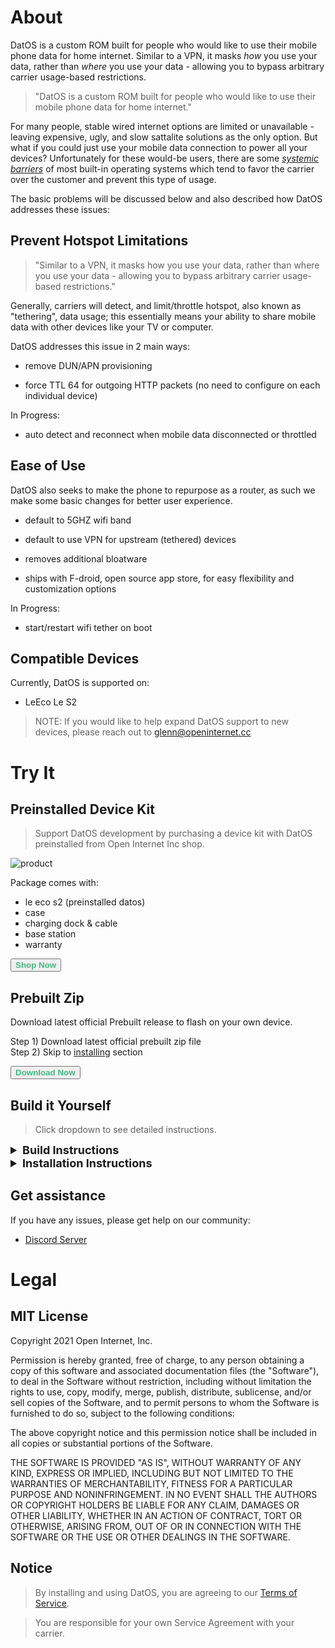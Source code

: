 # About

DatOS is a custom ROM built for people who would like to use their mobile phone data for home internet. Similar to a VPN, it masks _how_ you use your data, rather than _where_ you use your data - allowing you to bypass arbitrary carrier usage-based restrictions.


> "DatOS is a custom ROM built for people who would like to use their mobile phone data for home internet."

For many people, stable wired internet options are limited or unavailable - leaving expensive, ugly, and slow sattalite solutions as the only option. But what if you could just use your mobile data connection to power all your devices? Unfortunately for these would-be users, there are some [_systemic barriers_](https://danielpocock.com/android-betrays-tethering-data/) of most built-in operating systems which tend to favor the carrier over the customer and prevent this type of usage. 

The basic problems will be discussed below and also described how DatOS addresses these issues:

## Prevent Hotspot Limitations

> "Similar to a VPN, it masks how you use your data, rather than where you use your data - allowing you to bypass arbitrary carrier usage-based restrictions."

Generally, carriers will detect, and limit/throttle hotspot, also known as "tethering", data usage; this essentially means your ability to share mobile data with other devices like your TV or computer. 

DatOS addresses this issue in 2 main ways:

- remove DUN/APN provisioning

- force TTL 64 for outgoing HTTP packets (no need to configure on each individual device)

In Progress:

- auto detect and reconnect when mobile data disconnected or throttled 

## Ease of Use

DatOS also seeks to make the phone to repurpose as a router, as such we make some basic changes for better user experience.

- default to 5GHZ wifi band

- default to use VPN for upstream (tethered) devices

- removes additional bloatware

- ships with F-droid, open source app store, for easy flexibility and customization options

In Progress:

- start/restart wifi tether on boot

## Compatible Devices

Currently, DatOS is supported on:

- LeEco Le S2 

> NOTE: If you would like to help expand DatOS support to new devices, please reach out to glenn@openinternet.cc

# Try It

## Preinstalled Device Kit

> Support DatOS development by purchasing a device kit with DatOS preinstalled from Open Internet Inc shop. 

![product](assets/prod.gif)

Package comes with: 

  - le eco s2 (preinstalled datos)
  - case
  - charging dock & cable
  - base station
  - warranty

<button name="button" style='font-weight: bold;color:#42b983;cursor:pointer;' onclick="window.open('https://openinternet.cc')">Shop Now</button>

## Prebuilt Zip

Download latest official Prebuilt release to flash on your own device. 

Step 1) Download latest official prebuilt zip file   
Step 2) Skip to [installing](#installing) section

<button name="button" style='font-weight: bold;color:#42b983;cursor:pointer;' onclick="window.open('https://github.com/openinternet-cc/prebuilt')">Download Now</button>

## Build it Yourself

> Click dropdown to see detailed instructions.

<details>

<summary style='font-weight:bold;font-size:large;'>Build Instructions</summary>

__Requirements__

- A LeEco Le 2 or compatible device  
- A relatively recent 64-bit computer (Linux, macOS, or Windows) with a reasonable amount of RAM and about 200 GB of free storage (more if you enable ccache or build for multiple devices). The less RAM you have, the longer the build will take. Aim for 16 GB RAM or more, enabling ZRAM can be helpful. Using SSDs results in considerably faster build times than traditional hard drives.  
- A decent internet connection and reliable electricity. :)  
- Some familiarity with basic Android operation and terminology.

__Install Platform Tools__

Install adb and fastboot, if you don't already have them installed.  
```
curl -L https://dl.google.com/android/repository/platform-tools-latest-linux.zip --output platform-tools-latest-linux.zip
unzip platform-tools-latest-linux.zip -d ~
```

Next, you'll need to add them to your path. Open `~/.profile` and add the following:
```~/.profile
# add Android SDK platform tools to path
if [ -d "$HOME/platform-tools" ] ; then
    PATH="$HOME/platform-tools:$PATH"
fi
``` 
Then, run `source ~/.profile` to update your environment.

__Install Build Packages__

To install the build packages, run the following:

```
apt-get update && \
apt-get install -y bc bison build-essential ccache curl flex g++-multilib gcc-multilib git gnupg gperf imagemagick lib32ncurses5-dev lib32readline-dev lib32z1-dev liblz4-tool libncurses5 libncurses5-dev libsdl1.2-dev libssl-dev libxml2 libxml2-utils lzop pngcrush rsync schedtool squashfs-tools xsltproc zip zlib1g-dev
```

__Create directories__

You’ll need to set up some directories in your build environment.

To create them:  
```
mkdir -p ~/bin
mkdir -p ~/android/system
```
The ~/bin directory will contain the git-repo tool (commonly named “repo”) and the ~/android/system directory will contain the source code of DatOS.

__Install the `repo` command__

Enter the following to download the repo binary and make it executable (runnable):  
```
curl https://storage.googleapis.com/git-repo-downloads/repo > ~/bin/repo
chmod a+x ~/bin/repo
```

__Configure git__  

Given that repo requires you to identify yourself to sync Android, run the following commands to configure your git identity:  
```
git config --global user.email "you@example.com"
git config --global user.name "Your Name"
```

__Turn on caching to speed up build__

Make use of ccache if you want to speed up subsequent builds by running:
```
export USE_CCACHE=1
export CCACHE_EXEC=/usr/bin/ccache
```
and adding that line to your ~/.bashrc file. Then, specify the maximum amount of disk space you want ccache to use by typing this:  
```
ccache -M 50G
```

__Initialize the DatOS source repository__

```
cd ~/android/system
repo init -u https://github.com/openinternet-cc/android.git -b lineage-17.1
```

__Download the source code__

To start the download of the source code to your computer, type the following:
```
repo sync
```

__Prepare the device-specific code__

```
source build/envsetup.sh
breakfast s2
```

> NOTE: If you are building for a new or unsupported device, you will need to [do some extra steps here](https://wiki.lineageos.org/devices/s2/build#extract-proprietary-blobs) for your specific device.

__Start the build__  

To start the build, type:
```
croot
brunch s2
```

Good job! If you made it this far, you have successfully built DatOS! Now, proceed to Install instructions.

</details>

<details>

<summary id='install' style='font-weight:bold;font-size:large;'>Installation Instructions</summary>


__Requirements__

- custom recovery - [TWRP S2 Recovery](https://dl.twrp.me/s2/) is recommended   
- adb & fastboot installed

__Unlock the bootloader__

1. Enable OEM unlock in the Developer options under device Settings, if present.  

2. Connect the device to your PC via USB.  
3. On the computer, open a command prompt (on Windows) or terminal (on Linux or macOS) window, and type:   
```
adb reboot bootloader
```
4. Once the device is in fastboot mode, verify your PC finds it by typing:
```
fastboot devices
```
> TIP: If you see no permissions fastboot while on Linux or macOS, try running fastboot as root.

5. Now type the following command to unlock the bootloader: 
```
fastboot oem unlock-go
```

6. If the device doesn’t automatically reboot, reboot it. It should now be unlocked.  
7. Since the device resets completely, you will need to re-enable USB debugging to continue.  

__Installing a custom recovery using fastboot__

1. Download a custom recovery - you can download TWRP. Simply download the latest recovery file, named something like twrp-x.x.x-x-s2.img.  
2. Connect your device to your PC via USB.  
3. On the computer, open a command prompt (on Windows) or terminal (on Linux or macOS) window, and type:  
```
adb reboot bootloader
```
4. Once the device is in fastboot mode, verify your PC finds it by typing:  
```
fastboot devices
```
5. Flash recovery onto your device:  
```
fastboot flash recovery <recovery_filename>.img
```
> TIP: Some devices have buggy USB support while in bootloader mode, if you see fastboot hanging with no output when using commands such as fastboot getvar .. , fastboot boot ..., fastboot flash ... you may want to try a different USB port (preferably a USB Type-A 2.0 one) or a USB hub.

6. Now reboot into recovery to verify the installation:  
```
adb reboot recovery
```

__Installing LineageOS from recovery__

1. Download the DatOS Installation package zip from prebuilts repo  
2. If you are not in recovery, reboot into recovery.  
3. Now tap Wipe.  
4. Now tap Format Data and continue with the formatting process. This will remove encryption and delete all files stored in the internal storage.  
5. Return to the previous menu and tap Advanced Wipe, then select the Cache and System partitions and then Swipe to Wipe.  
6. Sideload the LineageOS .zip package:
  - On the device, select “Advanced”, “ADB Sideload”, then swipe to begin sideload.  
  - On the host machine, sideload the package using: adb sideload filename.zip.  
> TIP: If the process succeeds the output will stop at 47% and report adb: failed to read command: Success.

7. Once you have installed everything successfully, run:  
 ```
adb reboot
```

Congradulations! Youre done - Enjoy DatOS!

</details>

## Get assistance

If you have any issues, please get help on our community: 
- [Discord Server](https://discord.gg/2aMsFe6Ycz)

# Legal

## MIT License

Copyright 2021 Open Internet, Inc.

Permission is hereby granted, free of charge, to any person obtaining a copy of this software and associated documentation files (the "Software"), to deal in the Software without restriction, including without limitation the rights to use, copy, modify, merge, publish, distribute, sublicense, and/or sell copies of the Software, and to permit persons to whom the Software is furnished to do so, subject to the following conditions:

The above copyright notice and this permission notice shall be included in all copies or substantial portions of the Software.

THE SOFTWARE IS PROVIDED "AS IS", WITHOUT WARRANTY OF ANY KIND, EXPRESS OR IMPLIED, INCLUDING BUT NOT LIMITED TO THE WARRANTIES OF MERCHANTABILITY, FITNESS FOR A PARTICULAR PURPOSE AND NONINFRINGEMENT. IN NO EVENT SHALL THE AUTHORS OR COPYRIGHT HOLDERS BE LIABLE FOR ANY CLAIM, DAMAGES OR OTHER LIABILITY, WHETHER IN AN ACTION OF CONTRACT, TORT OR OTHERWISE, ARISING FROM, OUT OF OR IN CONNECTION WITH THE SOFTWARE OR THE USE OR OTHER DEALINGS IN THE SOFTWARE.

## Notice


> By installing and using DatOS, you are agreeing to our [Terms of Service](https://terms.openinternet.cc).

> You are responsible for your own Service Agreement with your carrier. 
